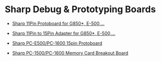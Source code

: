 # Sharp Debug &amp; Prototyping Boards

- <a href="Sharp%2011Pin%20Breadboard/">Sharp 11Pin Protoboard for G850*, E-500,...</a>

- <a href="Sharp_11pin_to_15pin_Adapter/">Sharp 11Pin to 15Pin Adapter for G850*, E-500,...</a>

- <a href="15pinproto/">Sharp PC-E500/PC-1600 15pin Protoboard</a>

- <a href="Sharp%20PC-1600%20Memcard/">Sharp PC-1500/PC-1600 Memory Card Breakout Board</a>

